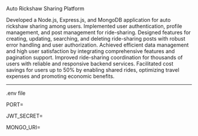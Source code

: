 Auto Rickshaw Sharing Platform

Developed a Node.js, Express.js, and MongoDB application for auto rickshaw sharing among users.
Implemented user authentication, profile management, and post management for ride-sharing.
Designed features for creating, updating, searching, and deleting ride-sharing posts with robust error handling and user authorization.
Achieved efficient data management and high user satisfaction by integrating comprehensive features and pagination support.
Improved ride-sharing coordination for thousands of users with reliable and responsive backend services.
Facilitated cost savings for users up to 50% by enabling shared rides, optimizing travel expenses and promoting economic benefits.

---------------------------------------------------------------------------------------------------------------------------
.env file

PORT=

JWT_SECRET=

MONGO_URI=

